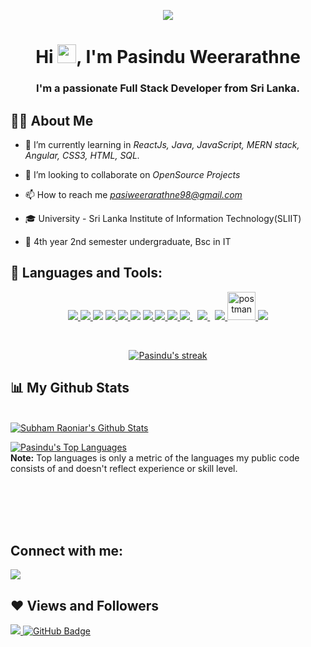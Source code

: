 <p align="center"><a href="#"><img width="auto" height="auto" src="https://cdn.dribbble.com/users/1162077/screenshots/3848914/programmer.gif" /></a></p>


<h1 align="center">Hi <img src="https://raw.githubusercontent.com/MartinHeinz/MartinHeinz/master/wave.gif" width="30px">, I'm Pasindu Weerarathne</h1>
<h3 align="center">I'm a passionate Full Stack Developer from Sri Lanka.</h3>



## 🙋‍♂️ About Me



- 🌱 I’m currently learning in *ReactJs, Java, JavaScript, MERN stack, Angular, CSS3, HTML, SQL.*

- 👯 I’m looking to collaborate on *OpenSource Projects*

<!-- - 👨‍💻 All of my projects are available at *[My Portfolio](https://akdkavinda.com)* -->

- 📫 How to reach me *pasiweerarathne98@gmail.com*
  
- 🎓 University - Sri Lanka Institute of Information Technology(SLIIT)

- 🔬 4th year 2nd semester undergraduate, Bsc in IT

## 🚀 Languages and Tools:

<p align="center"> 
    <a href="https://www.java.com" target="_blank"> <img src="https://img.icons8.com/color/48/000000/java-coffee-cup-logo.png"/> </a>
    <a href="https://developer.mozilla.org/en-US/docs/Web/JavaScript" target="_blank"> <img src="https://img.icons8.com/color/48/000000/javascript.png"/> </a>
     <a href="https://flask.palletsprojects.com/en/2.0.x/" target="_blank"> <img src="https://img.icons8.com/dusk/53/000000/php-logo.png"/></a>
    <a href="https://reactjs.org/" target="_blank"> <img src="https://img.icons8.com/color/48/000000/react-native.png"/> </a>
    <a href="https://spring.io/projects/spring-boot" target="_blank"> <img src="https://img.icons8.com/color/48/000000/spring-logo.png"/> </a> 
    <a href="https://flask.palletsprojects.com/en/2.0.x/" target="_blank"> <img src="https://img.icons8.com/external-tal-revivo-color-tal-revivo/48/000000/external-angular-a-typescript-based-open-source-web-application-framework-logo-color-tal-revivo.png"/></a>
    <a href="https://www.w3.org/html/" target="_blank"> <img src="https://img.icons8.com/color/48/000000/html-5.png"/> </a> 
    <a href="https://www.w3schools.com/css/" target="_blank"> <img src="https://img.icons8.com/color/48/000000/css3.png"/> </a> 
    <a href="https://getbootstrap.com" target="_blank"> <img src="https://img.icons8.com/color/48/000000/bootstrap.png"/> </a>  
    <a style="padding-right:8px;" href="https://nodejs.org" target="_blank"> <img src="https://img.icons8.com/color/48/000000/nodejs.png"/> </a> 
    <a style="padding-right:8px;" href="https://www.mysql.com/" target="_blank"> <img src="https://img.icons8.com/fluent/50/000000/mysql-logo.png"/> </a>
    <a href="https://firebase.google.com/" target="_blank"> <img src="https://img.icons8.com/color/48/000000/firebase.png"/> </a> 
    <a href="https://postman.com" target="_blank"> <img src="https://www.vectorlogo.zone/logos/getpostman/getpostman-icon.svg" alt="postman" width="45" height="45"/> </a>   
    <a href="https://git-scm.com/" target="_blank"> <img src="https://img.icons8.com/color/48/000000/git.png"/> </a> 
</p>

<!-- [![React Badge](https://img.shields.io/badge/-React-61DBFB?style=for-the-badge&labelColor=black&logo=react&logoColor=61DBFB)](#)  [![Javascript Badge](https://img.shields.io/badge/-Javascript-F0DB4F?style=for-the-badge&labelColor=black&logo=javascript&logoColor=F0DB4F)](#) [![Typescript Badge](https://img.shields.io/badge/-Typescript-007acc?style=for-the-badge&labelColor=black&logo=typescript&logoColor=007acc)](#) [![Nodejs Badge](https://img.shields.io/badge/-Nodejs-3C873A?style=for-the-badge&labelColor=black&logo=node.js&logoColor=3C873A)](#) [![GraphQL Badge](https://img.shields.io/badge/-GraphQl-e535ab?style=for-the-badge&labelColor=black&logo=node.js&logoColor=e535ab)](#) -->
<br/>

<p align="center">
    <a href="https://github.com/pasinduweerarathne/github-readme-streak-stats">
        <img title="🔥 Get streak stats for your profile at git.io/streak-stats" alt="Pasindu's streak" src="https://github-readme-streak-stats.herokuapp.com/?user=pasinduweerarathne&theme=black-ice&hide_border=true&stroke=0000&background=060A0CD0"/>
    </a>
</p>

## 📊 My Github Stats

  <br/>
    <a href="https://github.com/pasinduweerarathne/github-readme-stats"><img alt="Subham Raoniar's Github Stats" src="https://github-readme-stats.vercel.app/api?username=pasinduweerarathne&show_icons=true&count_private=true&theme=react&hide_border=true&bg_color=0D1117" /></a>
  
  <a href="https://github.com/pasinduweerarathne/github-readme-stats"><img alt="Pasindu's Top Languages" src="https://github-readme-stats.vercel.app/api/top-langs/?username=pasinduweerarathne&langs_count=8&count_private=true&layout=compact&theme=react&hide_border=true&bg_color=0D1117" /></a>
  <br/>
  <b>Note:</b> Top languages is only a metric of the languages my public code consists of and doesn't reflect experience or skill level.


<br/>
<!--
<div align='left'>
  <a href='#'>
    <img alt='Top Languages'
         src='https://github-readme-stats.vercel.app/api/top-langs/?username=akdkavinda&langs_count=10&layout=compact&theme=react&hide_border=true&bg_color=0D1117&title_color=F0DB4F&icon_color=F0DB4F'
         height='200'/>
  </a>
</div>
-->
 
<br/>


<br/>
<br/>

## Connect with me:
<p align="left">

<a href = "https://www.linkedin.com/in/dilshan-kavinda-2182b5165/"><img src="https://img.icons8.com/fluent/48/000000/linkedin.png"/></a>

</p>

## ❤ Views and Followers
<a href="https://github.com/Meghna-DAS/github-profile-views-counter">
    <img src="https://komarev.com/ghpvc/?username=pasinduweerarathne">
</a>
<a href="https://github.com/akdkavinda?tab=followers"><img src="https://img.shields.io/github/followers/pasinduweerarathne?label=Followers&style=social" alt="GitHub Badge"></a>
